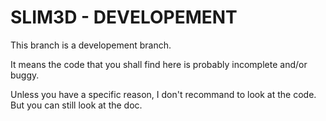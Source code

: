 # SLIM3D - DEVELOPEMENT

This branch is a developement branch.

It means the code that you shall find here is probably incomplete and/or buggy.

Unless you have a specific reason, I don't recommand to look at the code.  
But you can still look at the doc.
